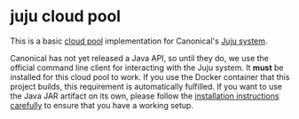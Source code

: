 # juju cloud pool

This is a basic [cloud pool](http://cloudpoolrestapi.readthedocs.org/en/latest/) implementation
for Canonical's [Juju system](https://github.com/juju/juju/).  

Canonical has not yet released a Java API, so until they do, we use the official command line
client for interacting with the Juju system. It **must** be installed for this cloud pool to work.
If you use the Docker container that this project builds, this requirement is automatically
fulfilled. If you want to use the Java JAR artifact on its own, please follow the [installation
instructions carefully](https://jujucharms.com/docs/stable/getting-started) to ensure that you
have a working setup.

